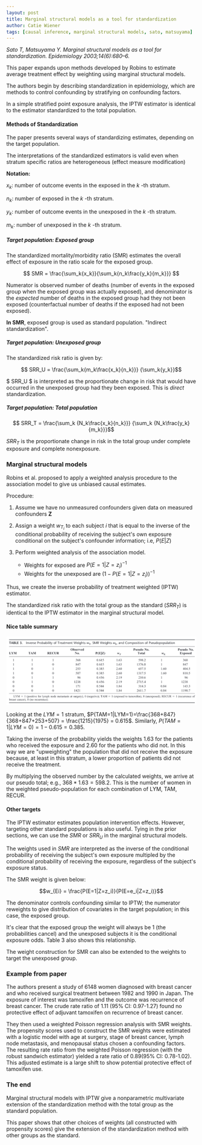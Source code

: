 ```yaml
---
layout: post
title: Marginal structural models as a tool for standardization
author: Catie Wiener
tags: [causal inference, marginal structural models, sato, matsuyama]
---
```


_Sato T, Matsuyama Y. Marginal structural models as a tool for standardization. Epidemiology 2003;14(6):680–6._

This paper expands upon methods developed by Robins to estimate average treatment effect by weighting using marginal structural models. 

The authors begin by describing standardization in epidemiology, which are methods to control confounding by stratifying on confounding factors. 

In a simple stratified point exposure analysis, the IPTW estimator is identical to the estimator standardized to the total population. 

#### Methods of Standardization

The paper presents several ways of standardizing estimates, depending on the target population. 

The interpretations of the standardized estimators is valid even when stratum specific ratios are heterogeneous (effect measure modification)

**Notation:**

$x_k$: number of outcome events in the exposed in the _k_ -th stratum. 

$n_k$: number of exposed in the _k_ -th stratum.

$y_k$: number of outcome events in the unexposed in the _k_ -th stratum.

$m_k$: number of unexposed in the _k_ -th stratum.

##### Target population: Exposed group

The standardized mortality/morbidity ratio (SMR) estimates the overall effect of exposure in the ratio scale for the exposed group. 

$$ SMR = \frac{\sum_k{x_k}}{\sum_k{n_k\frac{y_k}{m_k}}} $$

Numerator is observed number of deaths (number of events in the exposed group when the exposed group was actually exposed), and denominator is the _expected_ number of deaths in the exposed group had they not been exposed (counterfactual number of deaths if the exposed had not been exposed). 

**In SMR**, exposed group is used as standard population. "Indirect standardization".

##### Target population: Unexposed group

The standardized risk ratio is given by:

$$ SRR_U = \frac{\sum_k{m_k\frac{x_k}{n_k}}} {\sum_k{y_k}}$$

$ SRR_U $ is interpreted as the proportionate change in risk that would have occurred in the unexposed group had they been exposed. This is _direct_ standardization. 

##### Target population: Total population

$$ SRR_T = \frac{\sum_k {N_k\frac{x_k}{n_k}}} {\sum_k {N_k\frac{y_k}{m_k}}}$$

$SRR_T$ is the proportionate change in risk in the total group under complete exposure and complete nonexposure. 

### Marginal structural models

Robins et al. proposed to apply a weighted analysis procedure to the association model to give us unbiased causal estimates. 

Procedure:

1. Assume we have no unmeasured confounders given data on measured confounders **Z**

2. Assign a weight $w_{T_i}$ to each subject $i$ that is equal to the inverse of the conditional probability of receiving the subject's own exposure conditional on the subject's confounder information; i.e, $P(E|Z)$

3. Perform weighted analysis of the association model. 

    * Weights for exposed are $P(E=1|Z=z_i)^{-1}$
    * Weights for the unexposed are $(1-P(E=1|Z=z_i))^{-1}$

Thus, we create the inverse probability of treatment weighted (IPTW) estimator. 

The standardized risk ratio with the total group as the standard ($SRR_T$) is identical to the IPTW estimator in the marginal structural model. 


#### Nice table summary 

<div class="fig figcenter fighighlight">
  <img src="/assets/img/sato_table3.png">
</div>


Looking at the $LYM = 1$ stratum, $P(TAM=1|LYM=1)=\frac{368+847}{368+847+253+507} = \frac{1215}{1975} = 0.615$. Similarly, $P(TAM=1|LYM=0)= {1-0.615} = 0.385$. 

Taking the inverse of the probability yields the weights $1.63$ for the patients who received the exposure and $2.60$ for the patients who did not. In this way we are "upweighting" the population that did not receive the exposure because, at least in this stratum, a lower proportion of patients did not receive the treatment. 

By multiplying the observed number by the calculated weights, we arrive at our pseudo total; e.g., $368*1.63=598.2$. This is the number of women in the weighted pseudo-population for each combination of LYM, TAM, RECUR. 

#### Other targets

The IPTW estimator estimates population intervention effects. However, targeting other standard populations is also useful. Tying in the prior sections, we can use the $SMR$ or $SRR_U$ in the marginal structural models. 

The weights used in $SMR$ are interpreted as the inverse of the conditional probability of receiving the subject's own exposure multipled by the conditional probability of receiving the exposure, regardless of the subject's exposure status. 

The SMR weight is given below:

$$w_{Ei} = \frac{P(E=1|Z=z_i)}{P(E=e_i|Z=z_i)}$$

The denominator controls confounding similar to IPTW; the numerator reweights to give distribution of covariates in the target population; in this case, the exposed group. 

It's clear that the exposed group the weight will always be 1 (the probabilities cancel) and the unexposed subjects it is the conditional exposure odds. Table 3 also shows this relationship. 

The weight construction for SMR can also be extended to the weights to target the unexposed group. 

### Example from paper

The authors present a study of 6148 women diagnosed with breast cancer and who received surgical treatment between 1982 and 1990 in Japan. The exposure of interest was tamoxifen and the outcome was recurrence of breast cancer. The crude rate ratio of 1.11 (95% CI: 0.97-1.27) found no protective effect of adjuvant tamoxifen on recurrence of breast cancer. 

They then used a weighted Poisson regression analysis with SMR weights. The propensity scores used to construct the SMR weights were estimated with a logistic model with age at surgery, stage of breast cancer, lymph node metastasis, and menopausal status chosen a confounding factors. The resulting rate ratio from the weighted Poisson regression (with the robust sandwich estimator) yielded a rate ratio of 0.89(95% CI: 0.78-1.02). This adjusted estimate is a large shift to show potential protective effect of tamoxifen use. 

### The end
Marginal structural models with IPTW give a nonparametric multivariate extension of the standardization method with the total group as the standard population. 

This paper shows that other choices of weights (all constructed with propensity scores) give the extension of the standardization method with other groups as the standard. 

